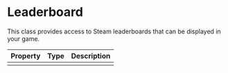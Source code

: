 # Leaderboard

This class provides access to Steam leaderboards that can be displayed in your game.

| Property | Type | Description |
|---|---|---|
|  |  |  |
